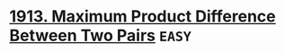 # [1913. Maximum Product Difference Between Two Pairs](https://leetcode.com/problems/maximum-product-difference-between-two-pairs/description/) `EASY`
